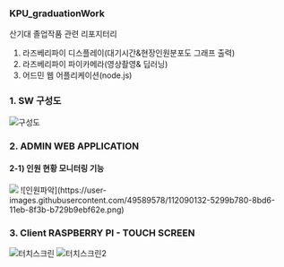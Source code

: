 ### KPU_graduationWork
산기대 졸업작품 관련 리포지터리
1. 라즈베리파이 디스플레이(대기시간&현장인원분포도 그래프 출력)
2. 라즈베리파이 파이카메라(영상촬영& 딥러닝)
3. 어드민 웹 어플리케이션(node.js)

### 1. SW 구성도
![구성도](https://user-images.githubusercontent.com/49589578/112089590-4d883880-8bd5-11eb-92e4-ec338f59449f.png)

### 2. ADMIN WEB APPLICATION
#### 2-1) 인원 현황 모니터링 기능
<img src="https://user-images.githubusercontent.com/49589578/107207746-06d6e880-6a44-11eb-9144-86431a629c6e.png">
![인원파악](https://user-images.githubusercontent.com/49589578/112090132-5299b780-8bd6-11eb-8f3b-b729b9ebf62e.png)

### 3. Client RASPBERRY PI - TOUCH SCREEN
![터치스크린](https://user-images.githubusercontent.com/49589578/112089792-aa83ee80-8bd5-11eb-9e2e-43d62ce85f2f.png)
![터치스크린2](https://user-images.githubusercontent.com/49589578/112089794-ab1c8500-8bd5-11eb-831c-212e76cccca5.png)
